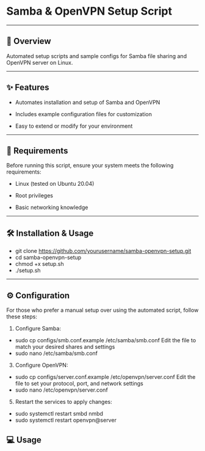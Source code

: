# Samba & OpenVPN Setup Script
--------------------------------------------------------------------------------------------------

## 📖 Overview

Automated setup scripts and sample configs for Samba file sharing and OpenVPN server on Linux.

--------------------------------------------------------------------------------------------------

## ✨ Features

 - Automates installation and setup of Samba and OpenVPN

 - Includes example configuration files for customization

 - Easy to extend or modify for your environment

----------------------------------------------------------------------------------------------------

## 🚀 Requirements

Before running this script, ensure your system meets the following requirements:
  - Linux (tested on Ubuntu 20.04)

  - Root privileges

  - Basic networking knowledge
    
--------------------------------------------------------------------------------------------------

## 🛠️ Installation & Usage

 - git clone https://github.com/yourusername/samba-openvpn-setup.git
 - cd samba-openvpn-setup
 - chmod +x setup.sh
 - ./setup.sh

--------------------------------------------------------------------------------------------------

## ⚙️ Configuration
For those who prefer a manual setup over using the automated script, follow these steps:

 1. Configure Samba:
  - sudo cp configs/smb.conf.example /etc/samba/smb.conf
Edit the file to match your desired shares and settings
  - sudo nano /etc/samba/smb.conf

 3. Configure OpenVPN:
  - sudo cp configs/server.conf.example /etc/openvpn/server.conf
Edit the file to set your protocol, port, and network settings
  - sudo nano /etc/openvpn/server.conf

 5. Restart the services to apply changes:
  - sudo systemctl restart smbd nmbd
  - sudo systemctl restart openvpn@server

## 💻 Usage


